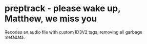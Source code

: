 preptrack - please wake up, Matthew, we miss you
================================================

Recodes an audio file with custom ID3V2 tags, removing all garbage metadata.

